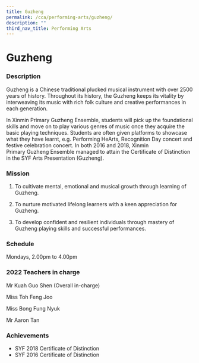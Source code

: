 ```yaml
---
title: Guzheng
permalink: /cca/performing-arts/guzheng/
description: ""
third_nav_title: Performing Arts
---
```

# **Guzheng**


### Description

Guzheng&nbsp;is a Chinese traditional plucked musical instrument with over 2500 years of history. Throughout its history, the&nbsp;Guzheng&nbsp;keeps its vitality by interweaving its music with rich folk culture and creative performances in each generation.

In Xinmin Primary&nbsp;Guzheng&nbsp;Ensemble, students will pick up the foundational skills and move on to play various genres of music once they acquire the basic playing techniques. Students are often given platforms to showcase what they have learnt, e.g. Performing HeArts, Recognition Day concert and festive celebration concert. In both 2016 and 2018,&nbsp;Xinmin Primary&nbsp;Guzheng&nbsp;Ensemble managed to attain the Certificate of Distinction in the SYF Arts Presentation (Guzheng).

### Mission  
1) To cultivate mental, emotional and musical growth through learning of Guzheng.

2) To nurture motivated lifelong learners with a keen appreciation for Guzheng.  
3) To develop confident and resilient individuals through mastery of Guzheng playing skills and successful performances.

### Schedule

Mondays, 2.00pm to 4.00pm

### 2022 Teachers in charge

Mr Kuah Guo Shen&nbsp;(Overall in-charge)

Miss Toh Feng Joo

Miss Bong Fung Nyuk

Mr Aaron Tan

### Achievements

* SYF 2018 Certificate of Distinction
* SYF 2016 Certificate of Distinction

